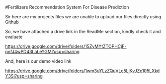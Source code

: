 #Fertilizers Recommendation System For Disease Prediction

Sir here are my projects files we are unable to upload our files directly using Github 

So, we have attached a drive link in the ReadMe section, kindly check it and evaluate

https://drive.google.com/drive/folders/15ZyMYtZTOPHCjF-pnfJ4wPD43LaLeYGM?usp=sharing

And, here is our demo video link

https://drive.google.com/drive/folders/1wm3uYLzZQuVLc5LjKvJZe105LXkdY3Si?usp=sharing
